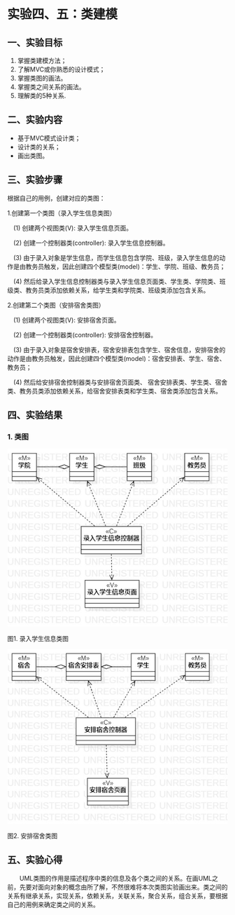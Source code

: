 # 实验四、五：类建模

## 一、实验目标

1. 掌握类建模方法；
2. 了解MVC或你熟悉的设计模式；
3. 掌握类图的画法。
4. 掌握类之间关系的画法。
5. 理解类的5种关系.

## 二、实验内容

- 基于MVC模式设计类；
- 设计类的关系；
- 画出类图。

## 三、实验步骤

根据自己的用例，创建对应的类图：

1.创建第一个类图（录入学生信息类图）

&emsp;(1) 创建两个视图类(V):  录入学生信息页面。

&emsp;(2) 创建一个控制器类(controller): 录入学生信息控制器。

&emsp;(3) 由于录入对象是学生信息，而学生信息包含学院、班级，录入学生信息的动作是由教务员触发，因此创建四个模型类(model)：学生、学院、班级、教务员；
  
&emsp;(4) 然后给录入学生信息控制器类与录入学生信息页面类、学生类、学院类、班级类、教务员类添加依赖关系，给学生类和学院类、班级类添加包含关系。

2.创建第二个类图（安排宿舍类图）

&emsp;(1) 创建两个视图类(V):  安排宿舍页面。

&emsp;(2) 创建一个控制器类(controller): 安排宿舍控制器。

&emsp;(3) 由于录入对象是宿舍安排表，宿舍安排表包含学生、宿舍信息，安排宿舍的动作是由教务员触发，因此创建四个模型类(model)：宿舍安排表、学生、宿舍、教务员；
  
&emsp;(4) 然后给安排宿舍控制器类与安排宿舍页面类、 宿舍安排表类、学生类、宿舍类、教务员类添加依赖关系，给宿舍安排表类和学生类、宿舍类添加包含关系。


## 四、实验结果

### 1. 类图

![录入学生信息类图](./Lab4_ClassDiagram1.jpg)

图1. 录入学生信息类图


![安排宿舍类图](./Lab4_ClassDiagram2.jpg)

图2. 安排宿舍类图

## 五、实验心得

&emsp;&emsp;UML类图的作用是描述程序中类的信息及各个类之间的关系。在画UML之前，先要对面向对象的概念由所了解，不然很难将本次类图实验画出来。类之间的关系有继承关系，实现关系，依赖关系，关联关系，聚合关系，组合关系，要根据自己的用例来确定类之间的关系。